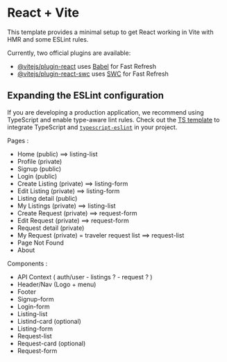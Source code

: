 # React + Vite

This template provides a minimal setup to get React working in Vite with HMR and some ESLint rules.

Currently, two official plugins are available:

- [@vitejs/plugin-react](https://github.com/vitejs/vite-plugin-react/blob/main/packages/plugin-react/README.md) uses [Babel](https://babeljs.io/) for Fast Refresh
- [@vitejs/plugin-react-swc](https://github.com/vitejs/vite-plugin-react-swc) uses [SWC](https://swc.rs/) for Fast Refresh

## Expanding the ESLint configuration

If you are developing a production application, we recommend using TypeScript and enable type-aware lint rules. Check out the [TS template](https://github.com/vitejs/vite/tree/main/packages/create-vite/template-react-ts) to integrate TypeScript and [`typescript-eslint`](https://typescript-eslint.io) in your project.

Pages : 
- Home (public) ==>  listing-list
- Profile (private) 
- Signup (public)
- Login (public)
- Create Listing (private) ==>  listing-form
- Edit Listing (private) ==>  listing-form
- Listing detail (public)
- My Listings (private) ==>  listing-list
- Create Request (private) ==> request-form
- Edit Request (private) ==> request-form
- Request detail (private)
- My Request (private) = traveler request list ==> request-list
- Page Not Found
- About

Components : 
- API Context ( auth/user - listings ? - request ? )
- Header/Nav (Logo + menu)
- Footer
- Signup-form
- Login-form
- Listing-list
- Listind-card (optional)
- Listing-form
- Request-list
- Request-card (optional)
- Request-form
